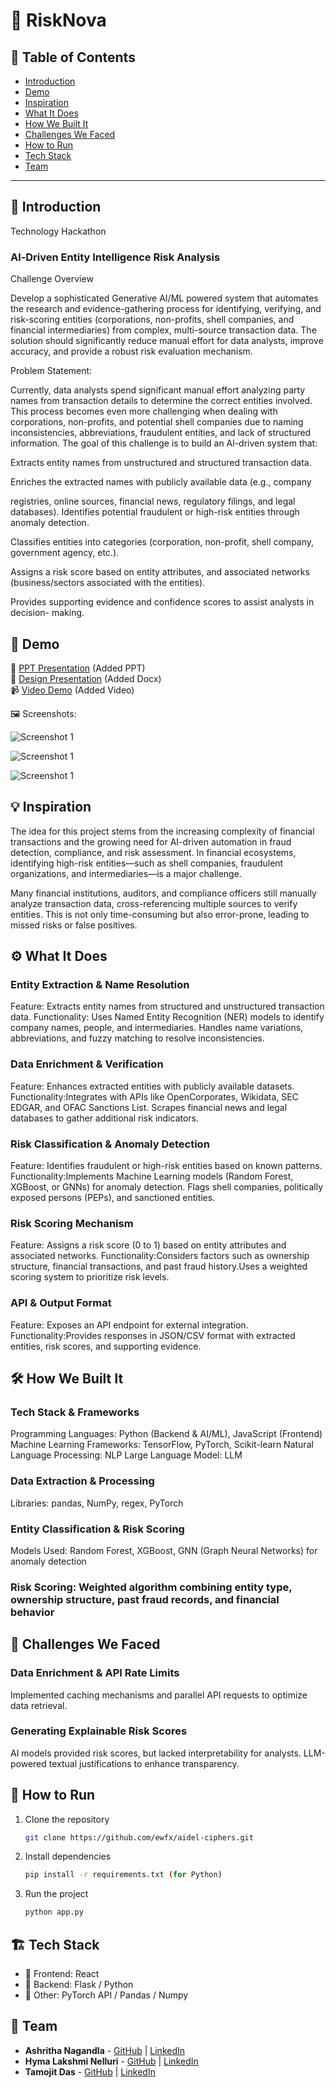 # 🚀 RiskNova

## 📌 Table of Contents
- [Introduction](#introduction)
- [Demo](#demo)
- [Inspiration](#inspiration)
- [What It Does](#what-it-does)
- [How We Built It](#how-we-built-it)
- [Challenges We Faced](#challenges-we-faced)
- [How to Run](#how-to-run)
- [Tech Stack](#tech-stack)
- [Team](#team)

---

## 🎯 Introduction
Technology Hackathon

### Al-Driven Entity Intelligence Risk Analysis

Challenge Overview

Develop a sophisticated Generative AI/ML powered system that automates the research and evidence-gathering process for identifying, verifying, and risk-scoring entities (corporations, non-profits, shell companies, and financial intermediaries) from complex, multi-source transaction data. The solution should significantly reduce manual effort for data analysts, improve accuracy, and provide a robust risk evaluation mechanism.

Problem Statement:

Currently, data analysts spend significant manual effort analyzing party names from transaction details to determine the correct entities involved. This process becomes even more challenging when dealing with corporations, non-profits, and potential shell companies due to naming inconsistencies, abbreviations, fraudulent entities, and lack of structured information. The goal of this challenge is to build an Al-driven system that:

Extracts entity names from unstructured and structured transaction data.

Enriches the extracted names with publicly available data (e.g., company

registries, online sources, financial news, regulatory filings, and legal databases). Identifies potential fraudulent or high-risk entities through anomaly detection.

Classifies entities into categories (corporation, non-profit, shell company, government agency, etc.).

Assigns a risk score based on entity attributes, and associated networks (business/sectors associated with the entities).

Provides supporting evidence and confidence scores to assist analysts in decision- making.
## 🎥 Demo
🔗 [PPT Presentation](./artifacts/demo/AI_Driven_Entity_Intelligence_Risk_Analysis.pptx) (Added PPT)  
🔗 [Design Presentation](./artifacts/arch/Architecture_and_Design_Document.docx) (Added Docx)  
📹 [Video Demo](./artifacts/demo/AI_Driven_Entity_Intelligence_Risk_Analysis_Video.mp4) (Added Video)  


🖼️ Screenshots:

![Screenshot 1](./artifacts/arch/Screenshot_1.png)

![Screenshot 1](./artifacts/arch/Screenshot_2.png)

![Screenshot 1](./artifacts/arch/Screenshot_3.png)

## 💡 Inspiration
The idea for this project stems from the increasing complexity of financial transactions and the growing need for AI-driven automation in fraud detection, compliance, and risk assessment. In financial ecosystems, identifying high-risk entities—such as shell companies, fraudulent organizations, and intermediaries—is a major challenge.

Many financial institutions, auditors, and compliance officers still manually analyze transaction data, cross-referencing multiple sources to verify entities. This is not only time-consuming but also error-prone, leading to missed risks or false positives.

## ⚙️ What It Does
### Entity Extraction & Name Resolution
Feature: Extracts entity names from structured and unstructured transaction data.
Functionality: Uses Named Entity Recognition (NER) models to identify company names, people, and intermediaries. Handles name variations, abbreviations, and fuzzy matching to resolve inconsistencies.

### Data Enrichment & Verification
Feature: Enhances extracted entities with publicly available datasets.
Functionality:Integrates with APIs like OpenCorporates, Wikidata, SEC EDGAR, and OFAC Sanctions List.
Scrapes financial news and legal databases to gather additional risk indicators.

### Risk Classification & Anomaly Detection
Feature: Identifies fraudulent or high-risk entities based on known patterns.
Functionality:Implements Machine Learning models (Random Forest, XGBoost, or GNNs) for anomaly detection.
Flags shell companies, politically exposed persons (PEPs), and sanctioned entities.

### Risk Scoring Mechanism
Feature: Assigns a risk score (0 to 1) based on entity attributes and associated networks.
Functionality:Considers factors such as ownership structure, financial transactions, and past fraud history.Uses a weighted scoring system to prioritize risk levels.

### API & Output Format
Feature: Exposes an API endpoint for external integration.
Functionality:Provides responses in JSON/CSV format with extracted entities, risk scores, and supporting evidence.

## 🛠️ How We Built It
### Tech Stack & Frameworks
Programming Languages: Python (Backend & AI/ML), JavaScript (Frontend)
Machine Learning Frameworks: TensorFlow, PyTorch, Scikit-learn
Natural Language Processing: NLP
Large Language Model: LLM

### Data Extraction & Processing
Libraries: pandas, NumPy, regex, PyTorch

### Entity Classification & Risk Scoring
Models Used: Random Forest, XGBoost, GNN (Graph Neural Networks) for anomaly detection

### Risk Scoring: Weighted algorithm combining entity type, ownership structure, past fraud records, and financial behavior

## 🚧 Challenges We Faced
### Data Enrichment & API Rate Limits
Implemented caching mechanisms and parallel API requests to optimize data retrieval.

### Generating Explainable Risk Scores
AI models provided risk scores, but lacked interpretability for analysts.
LLM-powered textual justifications to enhance transparency.

## 🏃 How to Run
1. Clone the repository  
   ```sh
   git clone https://github.com/ewfx/aidel-ciphers.git
   ```
2. Install dependencies  
   ```sh
   pip install -r requirements.txt (for Python)
   ```
3. Run the project  
   ```sh
   python app.py
   ```

## 🏗️ Tech Stack
- 🔹 Frontend: React 
- 🔹 Backend: Flask / Python
- 🔹 Other: PyTorch API / Pandas / Numpy

## 👥 Team
- **Ashritha Nagandla** - [GitHub](https://github.com/Ashritha-01) | [LinkedIn](#)
- **Hyma Lakshmi Nelluri** - [GitHub](https://github.com/hyma09) | [LinkedIn](#)
- **Tamojit Das** - [GitHub](https://github.com/tamojit2000) | [LinkedIn](https://www.linkedin.com/in/tamojit-das-ab425b228/)
